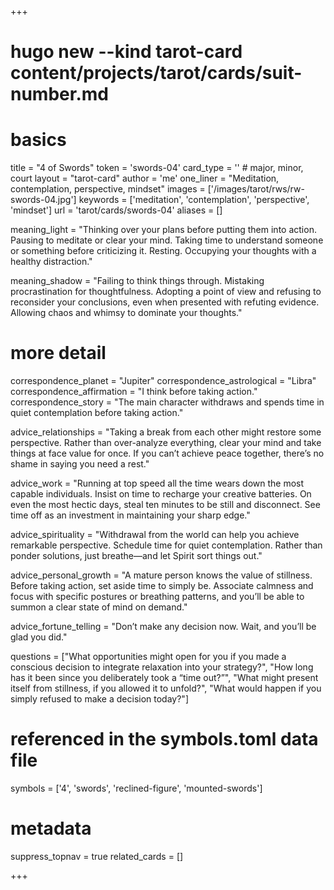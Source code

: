 +++
# hugo new --kind tarot-card content/projects/tarot/cards/suit-number.md
# basics
title     		 = "4 of Swords"
token					 = 'swords-04'
card_type			 = '' # major, minor, court
layout				 = "tarot-card"
author    		 = 'me'
one_liner 		 = "Meditation, contemplation, perspective, mindset"
images				 = ['/images/tarot/rws/rw-swords-04.jpg']
keywords			 = ['meditation', 'contemplation', 'perspective', 'mindset']
url						 = 'tarot/cards/swords-04'
aliases				 = []

meaning_light  = "Thinking over your plans before putting them into action. Pausing to meditate or clear your mind. Taking time to understand someone or something before criticizing it. Resting. Occupying your thoughts with a healthy distraction."

meaning_shadow = "Failing to think things through. Mistaking procrastination for thoughtfulness. Adopting a point of view and refusing to reconsider your conclusions, even when presented with refuting evidence. Allowing chaos and whimsy to dominate your thoughts."

# more detail
correspondence_planet 			= "Jupiter"
correspondence_astrological = "Libra"
correspondence_affirmation  = "I think before taking action."
correspondence_story 				= "The main character withdraws and spends time in quiet contemplation before taking action."

advice_relationships 	 = "Taking a break from each other might restore some perspective. Rather than over-analyze everything, clear your mind and take things at face value for once. If you can’t achieve peace together, there’s no shame in saying you need a rest."

advice_work 					 = "Running at top speed all the time wears down the most capable individuals. Insist on time to recharge your creative batteries. On even the most hectic days, steal ten minutes to be still and disconnect. See time off as an investment in maintaining your sharp edge."

advice_spirituality 	 = "Withdrawal from the world can help you achieve remarkable perspective. Schedule time for quiet contemplation. Rather than ponder solutions, just breathe—and let Spirit sort things out."

advice_personal_growth = "A mature person knows the value of stillness. Before taking action, set aside time to simply be. Associate calmness and focus with specific postures or breathing patterns, and you’ll be able to summon a clear state of mind on demand."

advice_fortune_telling = "Don’t make any decision now. Wait, and you’ll be glad you did."

questions	= ["What opportunities might open for you if you made a conscious decision to integrate relaxation into your strategy?", "How long has it been since you deliberately took a “time out?”", "What might present itself from stillness, if you allowed it to unfold?", "What would happen if you simply refused to make a decision today?"]

# referenced in the symbols.toml data file
symbols	  = ['4', 'swords', 'reclined-figure', 'mounted-swords']

# metadata
suppress_topnav = true
related_cards 	= []

+++